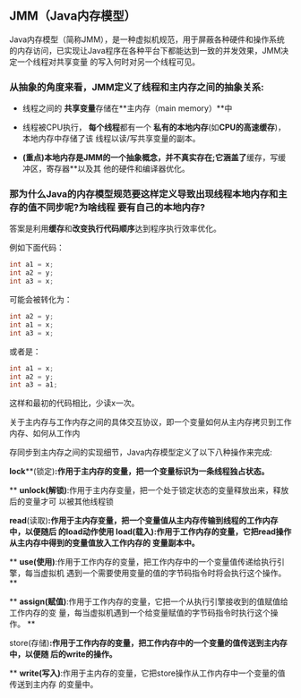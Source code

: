 ## JMM（Java内存模型）

Java内存模型（简称JMM），是一种虚拟机规范，用于屏蔽各种硬件和操作系统的内存访问，已实现让Java程序在各种平台下都能达到一致的并发效果，JMM决定一个线程对共享变量 的写入何时对另一个线程可见。

### 从抽象的角度来看，JMM定义了线程和主内存之间的抽象关系:

- 线程之间的 **共享变量**存储在**主内存（main memory）**中
- 线程被CPU执行， **每个线程**都有一个  **私有的本地内存**(如**CPU的高速缓存**)，本地内存中存储了该 线程以读/写共享变量的副本。 

- **(重点)本地内存是JMM的一个抽象概念，并不真实存在;它涵盖了**缓存，写缓冲区，寄存器**以及其 他的硬件和编译器优化。

### **那为什么**Java的内存模型规范要这样定义导致出现线程本地内存和主存的值不同步呢?为啥线程 要有自己的本地内存?

答案是利用**缓存**和**改变执行代码顺序**达到程序执行效率优化。

例如下面代码：

```java
int a1 = x;
int a2 = y;
int a3 = x;
```

可能会被转化为：

```java
int a2 = y;
int a1 = x;
int a3 = x;
```

或者是：

```java
int a1 = x;
int a2 = y;
int a3 = a1;
```

这样和最初的代码相比，少读x一次。

关于主内存与工作内存之间的具体交互协议，即一个变量如何从主内存拷贝到工作内存、如何从工作内

存同步到主内存之间的实现细节，Java内存模型定义了以下八种操作来完成:

**lock****(锁定)**:作用于主内存的变量，把一个变量标识为一条线程独占状态。**

** **unlock(解锁)**:作用于主内存变量，把一个处于锁定状态的变量释放出来，释放后的变量才可 以被其他线程锁 

**read**(读取)**:作用于主内存变量，把一个变量值从主内存传输到线程的工作内存中，以便随后 的load动作使用 **load(载入)**:作用于工作内存的变量，它把read操作从主内存中得到的变量值放入工作内存的 变量副本中。**

** **use(使用)**:作用于工作内存的变量，把工作内存中的一个变量值传递给执行引擎，每当虚拟机 遇到一个需要使用变量的值的字节码指令时将会执行这个操作。**

** **assign(赋值)**:作用于工作内存的变量，它把一个从执行引擎接收到的值赋值给工作内存的变 量，每当虚拟机遇到一个给变量赋值的字节码指令时执行这个操作。 **

store(存储)**:作用于工作内存的变量，把工作内存中的一个变量的值传送到主内存中，以便随 后的write的操作。**

** **write(写入)**:作用于主内存的变量，它把store操作从工作内存中一个变量的值传送到主内存 的变量中。